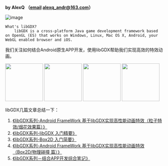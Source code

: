 **by AlexQ （[email](alexq_andr@163.com) alexq_andr@163.com）**

![image](https://libgdx.badlogicgames.com/img/logo.png)

	What's libGDX?
		libGDX is a cross-platform Java game development framework based on OpenGL (ES) that works on Windows, Linux, Mac OS X, Android, your WebGL enabled browser and iOS.

我们关注如何结合Android原生APP开发，使用libGDX帮助我们实现高效的特效动画。

<img src="http://7xox5k.com1.z0.glb.clouddn.com/Untitled.gif" width="120x">
<img src="http://7xox5k.com1.z0.glb.clouddn.com/box2d-demo-total.gif" width="120x">
<img src="http://7xox5k.com1.z0.glb.clouddn.com/balloon.gif" width="120x">
<img src="http://7xox5k.com1.z0.glb.clouddn.com/box2dgift.gif" width="120x">

libGDX几篇文章总结一下：

1. [《libGDX系列-Android FrameWork 基于libGDX实现高性能动画特效（粒子特效/烟花效果篇）》](http://alexq.farbox.com/post/2015-12-11)
2. [《libGDX系列-libGDX 入门精要》](http://alexq.farbox.com/post/libgdx)
3. [《libGDX系列-Box2D 入门简要》](http://alexq.farbox.com/post/box2d-ru-men-jian-yao)
4. [《libGDX系列-Android FrameWork 基于libGDX实现高性能动画特效（Box2D/物理碰撞 篇）》](http://alexq.farbox.com/post/android-framework-ji-yu-libgdxshi-xian-gao-xing-neng-dong-hua-te-xiao-box2d/wu-li-peng-zhuang-pian)
5. [《libGDX系列－结合APP开发综合笔记》](http://alexq.farbox.com/post/libgdxxi-lie-ji-yu-appzong-he-bi-ji)